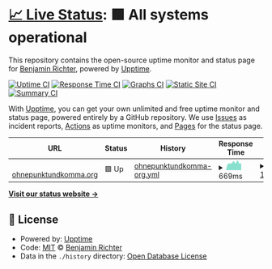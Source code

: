 # [📈 Live Status](https://status.ohnepunktundkomma.org): <!--live status--> **🟩 All systems operational**

This repository contains the open-source uptime monitor and status page for [Benjamin Richter](benjamin-richter.me), powered by [Upptime](https://github.com/upptime/upptime).

[![Uptime CI](https://github.com/benjja/opuk-upptime/workflows/Uptime%20CI/badge.svg)](https://github.com/benjja/opuk-upptime/actions?query=workflow%3A%22Uptime+CI%22)
[![Response Time CI](https://github.com/benjja/opuk-upptime/workflows/Response%20Time%20CI/badge.svg)](https://github.com/benjja/opuk-upptime/actions?query=workflow%3A%22Response+Time+CI%22)
[![Graphs CI](https://github.com/benjja/opuk-upptime/workflows/Graphs%20CI/badge.svg)](https://github.com/benjja/opuk-upptime/actions?query=workflow%3A%22Graphs+CI%22)
[![Static Site CI](https://github.com/benjja/opuk-upptime/workflows/Static%20Site%20CI/badge.svg)](https://github.com/benjja/opuk-upptime/actions?query=workflow%3A%22Static+Site+CI%22)
[![Summary CI](https://github.com/benjja/opuk-upptime/workflows/Summary%20CI/badge.svg)](https://github.com/benjja/opuk-upptime/actions?query=workflow%3A%22Summary+CI%22)

With [Upptime](https://upptime.js.org), you can get your own unlimited and free uptime monitor and status page, powered entirely by a GitHub repository. We use [Issues](https://github.com/benjja/opuk-upptime/issues) as incident reports, [Actions](https://github.com/benjja/opuk-upptime/actions) as uptime monitors, and [Pages](https://status.ohnepunktundkomma.org) for the status page.

<!--start: status pages-->
<!-- This summary is generated by Upptime (https://github.com/upptime/upptime) -->
<!-- Do not edit this manually, your changes will be overwritten -->
<!-- prettier-ignore -->
| URL | Status | History | Response Time | Uptime |
| --- | ------ | ------- | ------------- | ------ |
| <img alt="" src="https://icons.duckduckgo.com/ip3/ohnepunktundkomma.org.ico" height="13"> [ohnepunktundkomma.org](https://ohnepunktundkomma.org) | 🟩 Up | [ohnepunktundkomma-org.yml](https://github.com/benjja/opuk-upptime/commits/HEAD/history/ohnepunktundkomma-org.yml) | <details><summary><img alt="Response time graph" src="./graphs/ohnepunktundkomma-org/response-time-week.png" height="20"> 669ms</summary><br><a href="https://status.ohnepunktundkomma.org/history/ohnepunktundkomma-org"><img alt="Response time 593" src="https://img.shields.io/endpoint?url=https%3A%2F%2Fraw.githubusercontent.com%2Fbenjja%2Fopuk-upptime%2FHEAD%2Fapi%2Fohnepunktundkomma-org%2Fresponse-time.json"></a><br><a href="https://status.ohnepunktundkomma.org/history/ohnepunktundkomma-org"><img alt="24-hour response time 803" src="https://img.shields.io/endpoint?url=https%3A%2F%2Fraw.githubusercontent.com%2Fbenjja%2Fopuk-upptime%2FHEAD%2Fapi%2Fohnepunktundkomma-org%2Fresponse-time-day.json"></a><br><a href="https://status.ohnepunktundkomma.org/history/ohnepunktundkomma-org"><img alt="7-day response time 669" src="https://img.shields.io/endpoint?url=https%3A%2F%2Fraw.githubusercontent.com%2Fbenjja%2Fopuk-upptime%2FHEAD%2Fapi%2Fohnepunktundkomma-org%2Fresponse-time-week.json"></a><br><a href="https://status.ohnepunktundkomma.org/history/ohnepunktundkomma-org"><img alt="30-day response time 642" src="https://img.shields.io/endpoint?url=https%3A%2F%2Fraw.githubusercontent.com%2Fbenjja%2Fopuk-upptime%2FHEAD%2Fapi%2Fohnepunktundkomma-org%2Fresponse-time-month.json"></a><br><a href="https://status.ohnepunktundkomma.org/history/ohnepunktundkomma-org"><img alt="1-year response time 593" src="https://img.shields.io/endpoint?url=https%3A%2F%2Fraw.githubusercontent.com%2Fbenjja%2Fopuk-upptime%2FHEAD%2Fapi%2Fohnepunktundkomma-org%2Fresponse-time-year.json"></a></details> | <details><summary><a href="https://status.ohnepunktundkomma.org/history/ohnepunktundkomma-org">100.00%</a></summary><a href="https://status.ohnepunktundkomma.org/history/ohnepunktundkomma-org"><img alt="All-time uptime 75.11%" src="https://img.shields.io/endpoint?url=https%3A%2F%2Fraw.githubusercontent.com%2Fbenjja%2Fopuk-upptime%2FHEAD%2Fapi%2Fohnepunktundkomma-org%2Fuptime.json"></a><br><a href="https://status.ohnepunktundkomma.org/history/ohnepunktundkomma-org"><img alt="24-hour uptime 100.00%" src="https://img.shields.io/endpoint?url=https%3A%2F%2Fraw.githubusercontent.com%2Fbenjja%2Fopuk-upptime%2FHEAD%2Fapi%2Fohnepunktundkomma-org%2Fuptime-day.json"></a><br><a href="https://status.ohnepunktundkomma.org/history/ohnepunktundkomma-org"><img alt="7-day uptime 100.00%" src="https://img.shields.io/endpoint?url=https%3A%2F%2Fraw.githubusercontent.com%2Fbenjja%2Fopuk-upptime%2FHEAD%2Fapi%2Fohnepunktundkomma-org%2Fuptime-week.json"></a><br><a href="https://status.ohnepunktundkomma.org/history/ohnepunktundkomma-org"><img alt="30-day uptime 99.96%" src="https://img.shields.io/endpoint?url=https%3A%2F%2Fraw.githubusercontent.com%2Fbenjja%2Fopuk-upptime%2FHEAD%2Fapi%2Fohnepunktundkomma-org%2Fuptime-month.json"></a><br><a href="https://status.ohnepunktundkomma.org/history/ohnepunktundkomma-org"><img alt="1-year uptime 75.11%" src="https://img.shields.io/endpoint?url=https%3A%2F%2Fraw.githubusercontent.com%2Fbenjja%2Fopuk-upptime%2FHEAD%2Fapi%2Fohnepunktundkomma-org%2Fuptime-year.json"></a></details>

<!--end: status pages-->

[**Visit our status website →**](https://status.ohnepunktundkomma.org)

## 📄 License

- Powered by: [Upptime](https://github.com/upptime/upptime)
- Code: [MIT](./LICENSE) © [Benjamin Richter](benjamin-richter.me)
- Data in the `./history` directory: [Open Database License](https://opendatacommons.org/licenses/odbl/1-0/)
